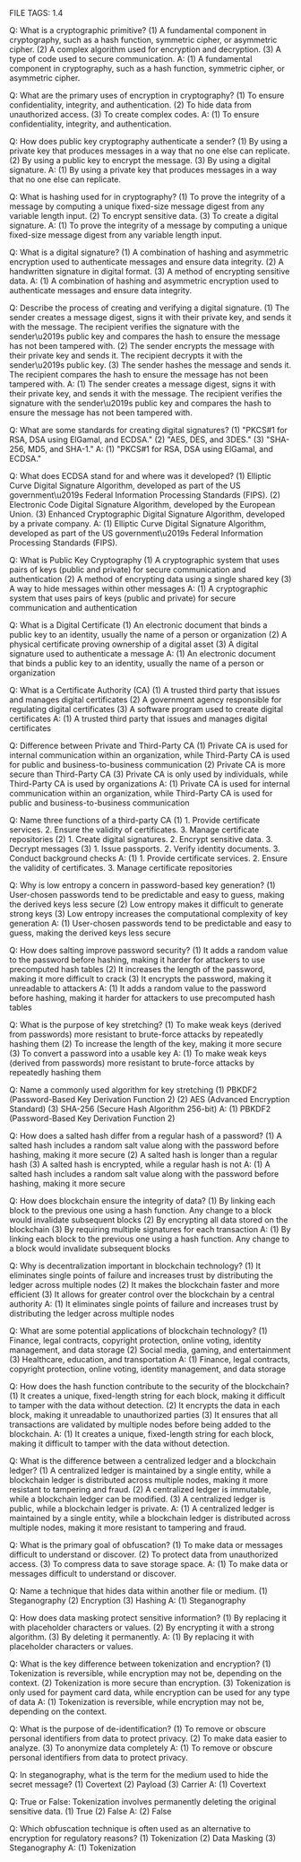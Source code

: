 FILE TAGS: 1.4

Q: What is a cryptographic primitive?
(1) A fundamental component in cryptography, such as a hash function, symmetric cipher, or asymmetric cipher.
(2) A complex algorithm used for encryption and decryption.
(3) A type of code used to secure communication.
A: (1) A fundamental component in cryptography, such as a hash function, symmetric cipher, or asymmetric cipher.





Q: What are the primary uses of encryption in cryptography?
(1) To ensure confidentiality, integrity, and authentication.
(2) To hide data from unauthorized access.
(3) To create complex codes.
A: (1) To ensure confidentiality, integrity, and authentication.





Q: How does public key cryptography authenticate a sender?
(1) By using a private key that produces messages in a way that no one else can replicate.
(2) By using a public key to encrypt the message.
(3) By using a digital signature.
A: (1) By using a private key that produces messages in a way that no one else can replicate.
<!--ID: 1723961169578-->




Q: What is hashing used for in cryptography?
(1) To prove the integrity of a message by computing a unique fixed-size message digest from any variable length input.
(2) To encrypt sensitive data.
(3) To create a digital signature.
A: (1) To prove the integrity of a message by computing a unique fixed-size message digest from any variable length input.
<!--ID: 1723961169582-->




Q: What is a digital signature?
(1) A combination of hashing and asymmetric encryption used to authenticate messages and ensure data integrity.
(2) A handwritten signature in digital format.
(3) A method of encrypting sensitive data.
A: (1) A combination of hashing and asymmetric encryption used to authenticate messages and ensure data integrity.
<!--ID: 1723961169585-->




Q: Describe the process of creating and verifying a digital signature.
(1) The sender creates a message digest, signs it with their private key, and sends it with the message. The recipient verifies the signature with the sender\u2019s public key and compares the hash to ensure the message has not been tampered with.
(2) The sender encrypts the message with their private key and sends it. The recipient decrypts it with the sender\u2019s public key.
(3) The sender hashes the message and sends it. The recipient compares the hash to ensure the message has not been tampered with.
A: (1) The sender creates a message digest, signs it with their private key, and sends it with the message. The recipient verifies the signature with the sender\u2019s public key and compares the hash to ensure the message has not been tampered with.
<!--ID: 1723961169589-->




Q: What are some standards for creating digital signatures?
(1) "PKCS#1 for RSA, DSA using ElGamal, and ECDSA."
(2) "AES, DES, and 3DES."
(3) "SHA-256, MD5, and SHA-1."
A: (1) "PKCS#1 for RSA, DSA using ElGamal, and ECDSA."
<!--ID: 1723961169594-->




Q: What does ECDSA stand for and where was it developed?
(1) Elliptic Curve Digital Signature Algorithm, developed as part of the US government\u2019s Federal Information Processing Standards (FIPS).
(2) Electronic Code Digital Signature Algorithm, developed by the European Union.
(3) Enhanced Cryptographic Digital Signature Algorithm, developed by a private company.
A: (1) Elliptic Curve Digital Signature Algorithm, developed as part of the US government\u2019s Federal Information Processing Standards (FIPS).
<!--ID: 1723961169598-->




Q: What is Public Key Cryptography
(1) A cryptographic system that uses pairs of keys (public and private) for secure communication and authentication
(2) A method of encrypting data using a single shared key
(3) A way to hide messages within other messages
A: (1) A cryptographic system that uses pairs of keys (public and private) for secure communication and authentication
<!--ID: 1723961169601-->




Q: What is a Digital Certificate
(1) An electronic document that binds a public key to an identity, usually the name of a person or organization
(2) A physical certificate proving ownership of a digital asset
(3) A digital signature used to authenticate a message
A: (1) An electronic document that binds a public key to an identity, usually the name of a person or organization
<!--ID: 1723961169604-->




Q: What is a Certificate Authority (CA)
(1) A trusted third party that issues and manages digital certificates
(2) A government agency responsible for regulating digital certificates
(3) A software program used to create digital certificates
A: (1) A trusted third party that issues and manages digital certificates
<!--ID: 1723961169608-->




Q: Difference between Private and Third-Party CA
(1) Private CA is used for internal communication within an organization, while Third-Party CA is used for public and business-to-business communication
(2) Private CA is more secure than Third-Party CA
(3) Private CA is only used by individuals, while Third-Party CA is used by organizations
A: (1) Private CA is used for internal communication within an organization, while Third-Party CA is used for public and business-to-business communication
<!--ID: 1723961169612-->




Q: Name three functions of a third-party CA
(1) 1. Provide certificate services. 2. Ensure the validity of certificates. 3. Manage certificate repositories
(2) 1. Create digital signatures. 2. Encrypt sensitive data. 3. Decrypt messages
(3) 1. Issue passports. 2. Verify identity documents. 3. Conduct background checks
A: (1) 1. Provide certificate services. 2. Ensure the validity of certificates. 3. Manage certificate repositories
<!--ID: 1723961169615-->




Q: Why is low entropy a concern in password-based key generation?
(1) User-chosen passwords tend to be predictable and easy to guess, making the derived keys less secure
(2) Low entropy makes it difficult to generate strong keys
(3) Low entropy increases the computational complexity of key generation
A: (1) User-chosen passwords tend to be predictable and easy to guess, making the derived keys less secure
<!--ID: 1723961169618-->




Q: How does salting improve password security?
(1) It adds a random value to the password before hashing, making it harder for attackers to use precomputed hash tables
(2) It increases the length of the password, making it more difficult to crack
(3) It encrypts the password, making it unreadable to attackers
A: (1) It adds a random value to the password before hashing, making it harder for attackers to use precomputed hash tables
<!--ID: 1723961169622-->




Q: What is the purpose of key stretching?
(1) To make weak keys (derived from passwords) more resistant to brute-force attacks by repeatedly hashing them
(2) To increase the length of the key, making it more secure
(3) To convert a password into a usable key
A: (1) To make weak keys (derived from passwords) more resistant to brute-force attacks by repeatedly hashing them
<!--ID: 1723961169624-->




Q: Name a commonly used algorithm for key stretching
(1) PBKDF2 (Password-Based Key Derivation Function 2)
(2) AES (Advanced Encryption Standard)
(3) SHA-256 (Secure Hash Algorithm 256-bit)
A: (1) PBKDF2 (Password-Based Key Derivation Function 2)
<!--ID: 1723961169627-->




Q: How does a salted hash differ from a regular hash of a password?
(1) A salted hash includes a random salt value along with the password before hashing, making it more secure
(2) A salted hash is longer than a regular hash
(3) A salted hash is encrypted, while a regular hash is not
A: (1) A salted hash includes a random salt value along with the password before hashing, making it more secure
<!--ID: 1723961169630-->




Q: How does blockchain ensure the integrity of data?
(1) By linking each block to the previous one using a hash function. Any change to a block would invalidate subsequent blocks
(2) By encrypting all data stored on the blockchain
(3) By requiring multiple signatures for each transaction
A: (1) By linking each block to the previous one using a hash function. Any change to a block would invalidate subsequent blocks
<!--ID: 1723961169632-->




Q: Why is decentralization important in blockchain technology?
(1) It eliminates single points of failure and increases trust by distributing the ledger across multiple nodes
(2) It makes the blockchain faster and more efficient
(3) It allows for greater control over the blockchain by a central authority
A: (1) It eliminates single points of failure and increases trust by distributing the ledger across multiple nodes
<!--ID: 1723961169634-->




Q: What are some potential applications of blockchain technology?
(1) Finance, legal contracts, copyright protection, online voting, identity management, and data storage
(2) Social media, gaming, and entertainment
(3) Healthcare, education, and transportation
A: (1) Finance, legal contracts, copyright protection, online voting, identity management, and data storage
<!--ID: 1723961169638-->




Q: How does the hash function contribute to the security of the blockchain?
(1) It creates a unique, fixed-length string for each block, making it difficult to tamper with the data without detection.
(2) It encrypts the data in each block, making it unreadable to unauthorized parties
(3) It ensures that all transactions are validated by multiple nodes before being added to the blockchain.
A: (1) It creates a unique, fixed-length string for each block, making it difficult to tamper with the data without detection.
<!--ID: 1723961169642-->




Q: What is the difference between a centralized ledger and a blockchain ledger?
(1) A centralized ledger is maintained by a single entity, while a blockchain ledger is distributed across multiple nodes, making it more resistant to tampering and fraud.
(2) A centralized ledger is immutable, while a blockchain ledger can be modified.
(3) A centralized ledger is public, while a blockchain ledger is private.
A: (1) A centralized ledger is maintained by a single entity, while a blockchain ledger is distributed across multiple nodes, making it more resistant to tampering and fraud.
<!--ID: 1723961169644-->




Q: What is the primary goal of obfuscation?
(1) To make data or messages difficult to understand or discover.
(2) To protect data from unauthorized access.
(3) To compress data to save storage space.
A: (1) To make data or messages difficult to understand or discover.
<!--ID: 1723961169647-->




Q: Name a technique that hides data within another file or medium.
(1) Steganography
(2) Encryption
(3) Hashing
A: (1) Steganography
<!--ID: 1723961169649-->




Q: How does data masking protect sensitive information?
(1) By replacing it with placeholder characters or values.
(2) By encrypting it with a strong algorithm.
(3) By deleting it permanently.
A: (1) By replacing it with placeholder characters or values.
<!--ID: 1723961169651-->




Q: What is the key difference between tokenization and encryption?
(1) Tokenization is reversible, while encryption may not be, depending on the context.
(2) Tokenization is more secure than encryption.
(3) Tokenization is only used for payment card data, while encryption can be used for any type of data
A: (1) Tokenization is reversible, while encryption may not be, depending on the context.
<!--ID: 1723961169656-->




Q: What is the purpose of de-identification?
(1) To remove or obscure personal identifiers from data to protect privacy.
(2) To make data easier to analyze.
(3) To anonymize data completely
A: (1) To remove or obscure personal identifiers from data to protect privacy.
<!--ID: 1723961169660-->




Q: In steganography, what is the term for the medium used to hide the secret message?
(1) Covertext
(2) Payload
(3) Carrier
A: (1) Covertext
<!--ID: 1723961169664-->




Q: True or False: Tokenization involves permanently deleting the original sensitive data.
(1) True
(2) False
A: (2) False
<!--ID: 1723961169667-->




Q: Which obfuscation technique is often used as an alternative to encryption for regulatory reasons?
(1) Tokenization
(2) Data Masking
(3) Steganography
A: (1) Tokenization
<!--ID: 1723961169671-->


